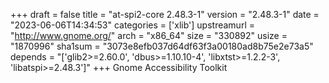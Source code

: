 +++
draft = false
title = "at-spi2-core 2.48.3-1"
version = "2.48.3-1"
date = "2023-06-06T14:34:53"
categories = ['xlib']
upstreamurl = "http://www.gnome.org/"
arch = "x86_64"
size = "330892"
usize = "1870996"
sha1sum = "3073e8efb037d64df63f3a00180ad8b75e2e73a5"
depends = "['glib2>=2.60.0', 'dbus>=1.10.10-4', 'libxtst>=1.2.2-3', 'libatspi>=2.48.3']"
+++
Gnome Accessibility Toolkit